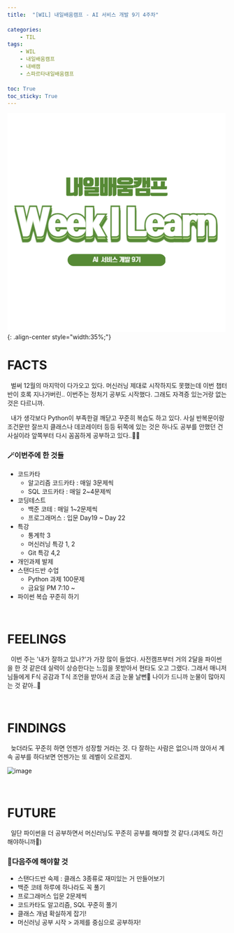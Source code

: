 ```yaml
---
title:  "[WIL] 내일배움캠프 - AI 서비스 개발 9기 4주차" 

categories: 
    - TIL
tags: 
    - WIL
    - 내일배움캠프
    - 내배캠
    - 스파르타내일배움캠프

toc: True
toc_sticky: True
---
```


![TIL](/assets/images/WIL.png){: .align-center style="width:35%;"}

# FACTS
&nbsp; 벌써 12월의 마지막이 다가오고 있다. 머신러닝 제대로 시작하지도 못했는데 이번 챕터 반이 호록 지나가버린.. 이번주는 정처기 공부도 시작했다. 그래도 자격증 있는거랑 없는 것은 다르니까.

&nbsp; 내가 생각보다 Python이 부족한걸 깨닫고 꾸준히 복습도 하고 있다. 사실 반복문이랑 조건문만 잘쓰지 클래스나 데코레이터 등등 뒤쪽에 있는 것은 하나도 공부를 안했던 건 사실이라 앞쪽부터 다시 꼼꼼하게 공부하고 있다..😶‍🌫️


<h3>🪄이번주에 한 것들</h3>

- 코드카타
  - 알고리즘 코드카타 : 매일 3문제씩
  - SQL 코드카타 : 매일 2~4문제씩
- 코딩테스트
  - 백준 코테 : 매일 1~2문제씩
  - 프로그래머스 : 입문 Day19 ~ Day 22
- 특강
  - 통계학 3
  - 머신러닝 특강 1, 2
  - Git 특강 4,2
- 개인과제 발제
- 스탠다드반 수업
  - Python 과제 100문제
  - 금요일 PM 7:10 ~
- 파이썬 복습 꾸준히 하기


<br>

# FEELINGS

&nbsp; 이번 주는 '내가 잘하고 있나?'가 가장 많이 들었다. 사전캠프부터 거의 2달을 파이썬을 한 것 같은데 실력이 상승한다는 느낌을 못받아서 현타도 오고 그랬다. 그래서 매니저님들에게 F식 공감과 T식 조언을 받아서 조금 눈물 날뻔🥲 나이가 드니까 눈물이 많아지는 것 같아..🫠

<br>

# FINDINGS

&nbsp; 늦더라도 꾸준히 하면 언젠가 성장할 거라는 것. 다 잘하는 사람은 없으니까 앉아서 계속 공부를 하다보면 언젠가는 또 레벨이 오르겠지. 

![image](https://github.com/user-attachments/assets/1381b40a-c38c-481e-a347-0ecbbf1ee542)

<br>

# FUTURE

&nbsp; 일단 파이썬을 더 공부하면서 머신러닝도 꾸준히 공부를 해야할 것 같다.(과제도 하긴 해야하니까🥲) 

<h3>📝다음주에 해야할 것</h3>
  
  - 스탠다드반 숙제 : 클래스 3종류로 재미있는 거 만들어보기
  - 백준 코테 하루에 하나라도 꼭 풀기
  - 프로그래머스 입문 2문제씩
  - 코드카타도 알고리즘, SQL 꾸준히 풀기
  - 클래스 개념 확실하게 잡기!
  - 머신러닝 공부 시작 > 과제를 중심으로 공부하자!